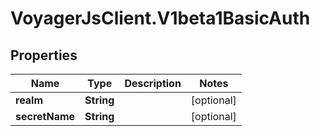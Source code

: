 # VoyagerJsClient.V1beta1BasicAuth

## Properties
Name | Type | Description | Notes
------------ | ------------- | ------------- | -------------
**realm** | **String** |  | [optional] 
**secretName** | **String** |  | [optional] 


